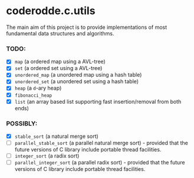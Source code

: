 # coderodde.c.utils

The main aim of this project is to provide implementations of most fundamental data structures and algorithms.

### TODO:
- [x] `map` (a ordered map using a AVL-tree)
- [x] `set` (a ordered set using a AVL-tree)
- [x] `unordered_map` (a unordered map using a hash table)
- [x] `unordered_set` (a unordered set using a hash table)
- [x] `heap` (a `d`-ary heap)
- [x] `fibonacci_heap`
- [x] `list` (an array based list supporting fast insertion/removal from both ends)

### POSSIBLY:
- [x] `stable_sort` (a natural merge sort)
- [ ] `parallel_stable_sort` (a parallel natural merge sort) - provided that the future versions of C library include portable thread facilities.
- [ ] `integer_sort` (a radix sort)
- [ ] `parallel_integer_sort` (a parallel radix sort) - provided that the future versions of C library include portable thread facilities.
